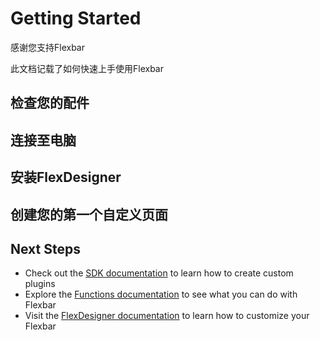 # Getting Started

感谢您支持Flexbar

此文档记载了如何快速上手使用Flexbar

## 检查您的配件

## 连接至电脑

## 安装FlexDesigner

## 创建您的第一个自定义页面

## Next Steps

- Check out the [SDK documentation](sdk/index.html) to learn how to create custom plugins
- Explore the [Functions documentation](functions/index.html) to see what you can do with Flexbar
- Visit the [FlexDesigner documentation](flexdesigner/index.html) to learn how to customize your Flexbar
